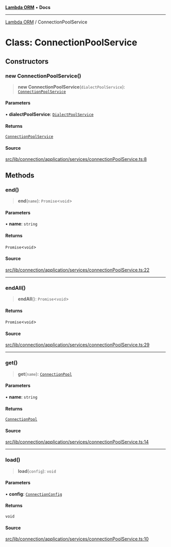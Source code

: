 [**Lambda ORM**](../README.md) • **Docs**

***

[Lambda ORM](../README.md) / ConnectionPoolService

# Class: ConnectionPoolService

## Constructors

### new ConnectionPoolService()

> **new ConnectionPoolService**(`dialectPoolService`): [`ConnectionPoolService`](ConnectionPoolService.md)

#### Parameters

• **dialectPoolService**: [`DialectPoolService`](DialectPoolService.md)

#### Returns

[`ConnectionPoolService`](ConnectionPoolService.md)

#### Source

[src/lib/connection/application/services/connectionPoolService.ts:8](https://github.com/lambda-orm/lambdaorm/blob/5e6305f9bd553e15fed66cee099164eb31ee9842/src/lib/connection/application/services/connectionPoolService.ts#L8)

## Methods

### end()

> **end**(`name`): `Promise`\<`void`\>

#### Parameters

• **name**: `string`

#### Returns

`Promise`\<`void`\>

#### Source

[src/lib/connection/application/services/connectionPoolService.ts:22](https://github.com/lambda-orm/lambdaorm/blob/5e6305f9bd553e15fed66cee099164eb31ee9842/src/lib/connection/application/services/connectionPoolService.ts#L22)

***

### endAll()

> **endAll**(): `Promise`\<`void`\>

#### Returns

`Promise`\<`void`\>

#### Source

[src/lib/connection/application/services/connectionPoolService.ts:29](https://github.com/lambda-orm/lambdaorm/blob/5e6305f9bd553e15fed66cee099164eb31ee9842/src/lib/connection/application/services/connectionPoolService.ts#L29)

***

### get()

> **get**(`name`): [`ConnectionPool`](../interfaces/ConnectionPool.md)

#### Parameters

• **name**: `string`

#### Returns

[`ConnectionPool`](../interfaces/ConnectionPool.md)

#### Source

[src/lib/connection/application/services/connectionPoolService.ts:14](https://github.com/lambda-orm/lambdaorm/blob/5e6305f9bd553e15fed66cee099164eb31ee9842/src/lib/connection/application/services/connectionPoolService.ts#L14)

***

### load()

> **load**(`config`): `void`

#### Parameters

• **config**: [`ConnectionConfig`](../interfaces/ConnectionConfig.md)

#### Returns

`void`

#### Source

[src/lib/connection/application/services/connectionPoolService.ts:10](https://github.com/lambda-orm/lambdaorm/blob/5e6305f9bd553e15fed66cee099164eb31ee9842/src/lib/connection/application/services/connectionPoolService.ts#L10)

